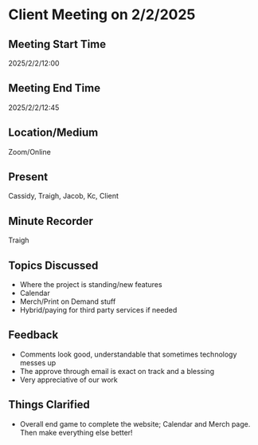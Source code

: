 # Client Meeting on 2/2/2025

## Meeting Start Time

2025/2/2/12:00

## Meeting End Time

2025/2/2/12:45

## Location/Medium

Zoom/Online

## Present

Cassidy, Traigh, Jacob, Kc, Client

## Minute Recorder

Traigh

## Topics Discussed

- Where the project is standing/new features
- Calendar
- Merch/Print on Demand stuff
- Hybrid/paying for third party services if needed

## Feedback

- Comments look good, understandable that sometimes technology messes up
- The approve through email is exact on track and a blessing
- Very appreciative of our work

## Things Clarified

- Overall end game to complete the website; Calendar and Merch page. Then make everything else better!
